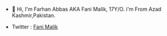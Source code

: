  - 👋 Hi, I'm Farhan Abbas AKA Fani Malik, 17Y/O. i'm From Azad Kashmir,Pakistan.
 * Twitter : [Fani Malik](https://twitter.com/fanimalikhack)
